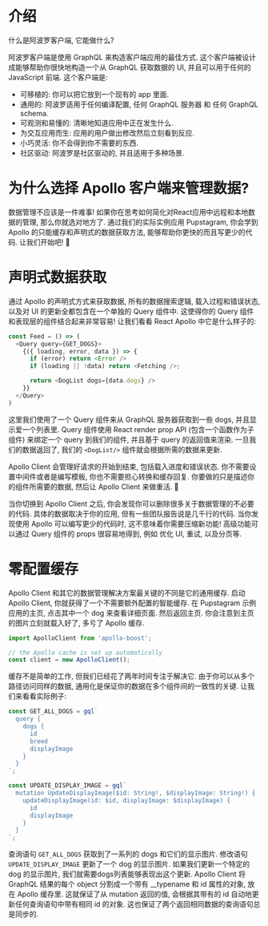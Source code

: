 # 介绍

什么是阿波罗客户端, 它能做什么?

阿波罗客户端是使用 GraphQL 来构造客户端应用的最佳方式. 这个客户端被设计成能够帮助你很快地构造一个从 GraphQL 获取数据的 UI, 并且可以用于任何的 JavaScript 前端. 这个客户端是:

- 可移植的: 你可以把它放到一个现有的 app 里面.
- 通用的: 阿波罗适用于任何编译配置, 任何 GraphQL 服务器 和 任何 GraphQL schema.
- 可观测和易懂的: 清晰地知道应用中正在发生什么.
- 为交互应用而生: 应用的用户做出修改然后立刻看到反应.
- 小巧灵活: 你不会得到你不需要的东西.
- 社区驱动: 阿波罗是社区驱动的, 并且适用于多种场景.

# 为什么选择 Apollo 客户端来管理数据?

数据管理不应该是一件难事! 如果你在思考如何简化对React应用中远程和本地数据的管理, 那么你就选对地方了. 通过我们的实际实例应用 Pupstagram, 你会学到 Apollo 的只能缓存和声明式的数据获取方法, 能够帮助你更快的而且写更少的代码. 让我们开始吧! 🚀

# 声明式数据获取

通过 Apollo 的声明式方式来获取数据, 所有的数据搜索逻辑, 载入过程和错误状态, 以及对 UI 的更新全都包含在一个单独的 Query 组件中. 这使得你的 Query 组件和表现层的组件结合起来非常容易! 让我们看看 React Apollo 中它是什么样子的:

```js
const Feed = () => (
  <Query query={GET_DOGS}>
    {({ loading, error, data }) => {
      if (error) return <Error />
      if (loading || !data) return <Fetching />;

      return <DogList dogs={data.dogs} />
    }}
  </Query>
)
```

这里我们使用了一个 Query 组件来从 GraphQL 服务器获取到一些 dogs, 并且显示爱一个列表里. Query 组件使用 React render prop API (包含一个函数作为子组件) 来绑定一个 query 到我们的组件, 并且基于 query 的返回值来渲染. 一旦我们的数据返回了, 我们的 `<DogList/>` 组件就会根据所需的数据来更新.

Apollo Client 会管理好请求的开始到结束, 包括载入进度和错误状态. 你不需要设置中间件或者是编写模板, 你也不需要担心转换和缓存回复. 你要做的只是描述你的组件所需要的数据, 然后让 Apollo Client 来做重活. 💪

当你切换到 Apollo Client 之后, 你会发现你可以删除很多关于数据管理的不必要的代码. 具体的数据取决于你的应用, 但有一些团队报告说是几千行的代码. 当你发现使用 Apollo 可以编写更少的代码时, 这不意味着你需要压缩新功能! 高级功能可以通过 Query 组件的 props 很容易地得到, 例如 优化 UI, 重试, 以及分页等.


# 零配置缓存

Apollo Client 和其它的数据管理解决方案最关键的不同是它的通用缓存. 启动 Apollo Client, 你就获得了一个不需要额外配置的智能缓存. 在 Pupstagram 示例应用的主页, 点击其中一个 dog 来查看详细页面. 然后返回主页. 你会注意到主页的图片立刻就载入好了, 多亏了 Apollo 缓存.

```js
import ApolloClient from 'apollo-boost';

// the Apollo cache is set up automatically
const client = new ApolloClient();
```

缓存不是简单的工作, 但我们已经花了两年时间专注于解决它. 由于你可以从多个路径访问同样的数据, 通用化是保证你的数据在多个组件间的一致性的关键. 让我们来看看实际例子:

```js
const GET_ALL_DOGS = gql`
  query {
    dogs {
      id
      breed
      displayImage
    }
  }
`;

const UPDATE_DISPLAY_IMAGE = gql`
  mutation UpdateDisplayImage($id: String!, $displayImage: String!) {
    updateDisplayImage(id: $id, displayImage: $displayImage) {
      id
      displayImage
    }
  }
`;
```

查询语句 `GET_ALL_DOGS` 获取到了一系列的 dogs 和它们的显示图片. 修改语句 `UPDATE_DISPLAY_IMAGE` 更新了一个 dog 的显示图片. 如果我们更新一个特定的 dog 的显示图片, 我们就需要dogs列表能够表现出这个更新. Apollo Client 将 GraphQL 结果的每个 object 分割成一个带有 __typename 和 id 属性的对象, 放在 Apollo 缓存里. 这就保证了从 mutation 返回的值, 会根据其带有的 id 自动地更新任何查询语句中带有相同 id 的对象. 这也保证了两个返回相同数据的查询语句总是同步的.

